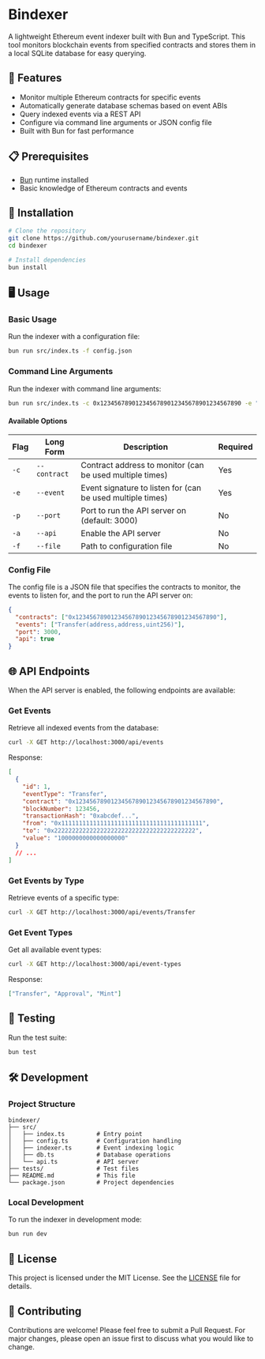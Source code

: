 # Bindexer

A lightweight Ethereum event indexer built with Bun and TypeScript. This tool monitors blockchain events from specified contracts and stores them in a local SQLite database for easy querying.

## 🚀 Features

- Monitor multiple Ethereum contracts for specific events
- Automatically generate database schemas based on event ABIs
- Query indexed events via a REST API
- Configure via command line arguments or JSON config file
- Built with Bun for fast performance

## 📋 Prerequisites

- [Bun](https://bun.sh/) runtime installed
- Basic knowledge of Ethereum contracts and events

## 🔧 Installation

```bash
# Clone the repository
git clone https://github.com/yourusername/bindexer.git
cd bindexer

# Install dependencies
bun install
```

## 🖥️ Usage

### Basic Usage

Run the indexer with a configuration file:

```bash
bun run src/index.ts -f config.json
```

### Command Line Arguments

Run the indexer with command line arguments:

```bash
bun run src/index.ts -c 0x1234567890123456789012345678901234567890 -e "Transfer(address,address,uint256)" -p 3000 -a
```

#### Available Options

| Flag | Long Form     | Description                                      | Required |
|------|---------------|--------------------------------------------------|----------|
| `-c` | `--contract`  | Contract address to monitor (can be used multiple times) | Yes |
| `-e` | `--event`     | Event signature to listen for (can be used multiple times) | Yes |
| `-p` | `--port`      | Port to run the API server on (default: 3000)    | No       |
| `-a` | `--api`       | Enable the API server                            | No       |
| `-f` | `--file`      | Path to configuration file                       | No       |

### Config File

The config file is a JSON file that specifies the contracts to monitor, the events to listen for, and the port to run the API server on:

```json
{
  "contracts": ["0x1234567890123456789012345678901234567890"],
  "events": ["Transfer(address,address,uint256)"],
  "port": 3000,
  "api": true
}
```

## 🌐 API Endpoints

When the API server is enabled, the following endpoints are available:

### Get Events

Retrieve all indexed events from the database:

```bash
curl -X GET http://localhost:3000/api/events
```

Response:
```json
[
  {
    "id": 1,
    "eventType": "Transfer",
    "contract": "0x1234567890123456789012345678901234567890",
    "blockNumber": 123456,
    "transactionHash": "0xabcdef...",
    "from": "0x1111111111111111111111111111111111111111",
    "to": "0x2222222222222222222222222222222222222222",
    "value": "1000000000000000000"
  }
  // ...
]
```

### Get Events by Type

Retrieve events of a specific type:

```bash
curl -X GET http://localhost:3000/api/events/Transfer
```

### Get Event Types

Get all available event types:

```bash
curl -X GET http://localhost:3000/api/event-types
```

Response:
```json
["Transfer", "Approval", "Mint"]
```

## 🧪 Testing

Run the test suite:

```bash
bun test
```

## 🛠️ Development

### Project Structure

```
bindexer/
├── src/
│   ├── index.ts         # Entry point
│   ├── config.ts        # Configuration handling
│   ├── indexer.ts       # Event indexing logic
│   ├── db.ts            # Database operations
│   └── api.ts           # API server
├── tests/               # Test files
├── README.md            # This file
└── package.json         # Project dependencies
```

### Local Development

To run the indexer in development mode:

```bash
bun run dev
```

## 📄 License

This project is licensed under the MIT License. See the [LICENSE](LICENSE) file for details.

## 🤝 Contributing

Contributions are welcome! Please feel free to submit a Pull Request.
For major changes, please open an issue first to discuss what you would like to change.